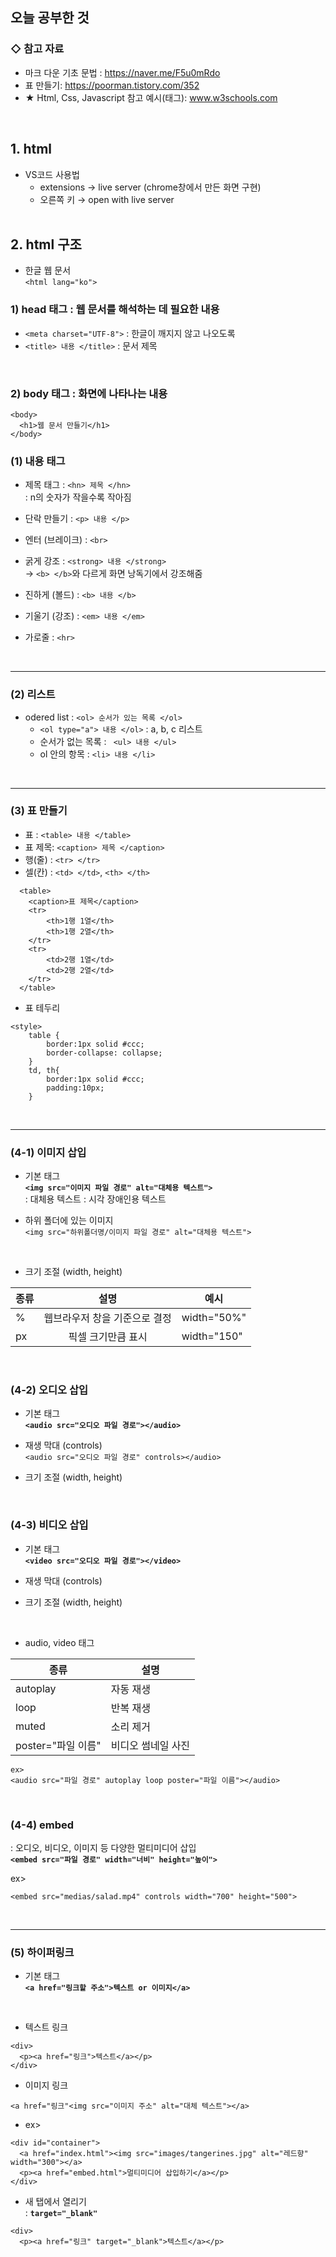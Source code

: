 ## 오늘 공부한 것

### ◇ 참고 자료   
- 마크 다운 기초 문법 : https://naver.me/F5u0mRdo
- 표 만들기: https://poorman.tistory.com/352
- ★ Html, Css, Javascript 참고 예시(태그): www.w3schools.com
<br>

## 1. html
* VS코드 사용법
  * extensions → live server  (chrome창에서 만든 화면 구현)
  * 오른쪽 키 → open with live server
  <br>
  
## 2. html 구조
* 한글 웹 문서   
```<html lang="ko">```

### 1) head 태그 : 웹 문서를 해석하는 데 필요한 내용
   * ```<meta charset="UTF-8">``` : 한글이 깨지지 않고 나오도록
   * ```<title> 내용 </title>``` : 문서 제목
<br>
  
### 2) body 태그 : 화면에 나타나는 내용
```
<body>
  <h1>웹 문서 만들기</h1>
</body>
```

### (1) 내용 태그
* 제목 태그 : ```<hn> 제목 </hn>```   
: n의 숫자가 작을수록 작아짐

* 단락 만들기 : ```<p> 내용 </p>```
* 엔터 (브레이크) : ```<br>```
* 굵게 강조 : ```<strong> 내용 </strong>```   
   → ```<b> </b>```와 다르게 화면 낭독기에서 강조해줌
* 진하게 (볼드) : ```<b> 내용 </b>```
* 기울기 (강조) : ```<em> 내용 </em>```
* 가로줄 : ```<hr>```
<br>
<hr>

### (2) 리스트
* odered list : ```<ol> 순서가 있는 목록 </ol>```
   * ```<ol type="a"> 내용 </ol>``` : a, b, c 리스트
   * 순서가 없는 목록 : ``` <ul> 내용 </ul>```
   * ol 안의 항목 : ```<li> 내용 </li>```
<br>
<hr>
   
### (3) 표 만들기
* 표 : ```<table> 내용 </table>```
* 표 제목: ```<caption> 제목 </caption>```
* 행(줄) : ```<tr> </tr>```
* 셀(칸) : ```<td> </td>```, ```<th> </th>```

```
  <table>
    <caption>표 제목</caption>
    <tr>
        <th>1행 1열</th>
        <th>1행 2열</th>
    </tr>
    <tr>
        <td>2행 1열</td>
        <td>2행 2열</td>
    </tr>
  </table>
```

* 표 테두리
```
<style>
    table {
        border:1px solid #ccc;
        border-collapse: collapse;
    }
    td, th{
        border:1px solid #ccc;
        padding:10px;
    }
```
<br>
<hr>

### (4-1) 이미지 삽입
* 기본 태그   
__```<img src="이미지 파일 경로" alt="대체용 텍스트">```__   
: 대체용 텍스트 : 시각 장애인용 텍스트   

* 하위 폴더에 있는 이미지   
```<img src="하위폴더명/이미지 파일 경로" alt="대체용 텍스트">```   
<br>

* 크기 조절 (width, height)

| 종류 | 설명 | 예시 |
| -------- | :------: | -------- |
| %  | 웹브라우저 창을 기준으로 결정 | width="50%" |
|px  | 픽셀 크기만큼 표시 | width="150" |

<br>

### (4-2) 오디오 삽입
* 기본 태그   
__```<audio src="오디오 파일 경로"></audio>```__   

* 재생 막대 (controls)   
```<audio src="오디오 파일 경로" controls></audio>```   
* 크기 조절 (width, height)
<br>

### (4-3) 비디오 삽입
* 기본 태그   
__```<video src="오디오 파일 경로"></video>```__   

* 재생 막대 (controls)   
* 크기 조절 (width, height)
<br>

* audio, video 태그

| 종류 | 설명 |
| -------- | -------- |
| autoplay | 자동 재생 |
| loop | 반복 재생 |
| muted | 소리 제거 |
| poster="파일 이름" | 비디오 썸네일 사진 |

```
ex>
<audio src="파일 경로" autoplay loop poster="파일 이름"></audio>
```
<br>

### (4-4) embed
: 오디오, 비디오, 이미지 등 다양한 멀티미디어 삽입   
__```<embed src="파일 경로" width="너비" height="높이">```__   

ex>
```
<embed src="medias/salad.mp4" controls width="700" height="500">
```
<br>
<hr>

### (5) 하이퍼링크
* 기본 태그   
__```<a href="링크할 주소">텍스트 or 이미지</a>```__
<br>

* 텍스트 링크   
```
<div>
  <p><a href="링크">텍스트</a></p>
</div>
```

* 이미지 링크
```
<a href="링크"<img src="이미지 주소" alt="대체 텍스트"></a>
```

* ex>   
```
<div id="container">
  <a href="index.html"><img src="images/tangerines.jpg" alt="레드향" width="300"></a>
  <p><a href="embed.html">멀티미디어 삽입하기</a></p>
</div>
```

* 새 탭에서 열리기   
: __```target="_blank"```__
```
<div>
  <p><a href="링크" target="_blank">텍스트</a></p>
```
